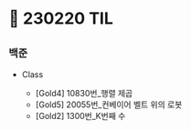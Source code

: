 # 🚩 230220 TIL

## **`백준`**

- Class

  - [Gold4] 10830번\_행렬 제곱
  - [Gold5] 20055번\_컨베이어 벨트 위의 로봇
  - [Gold2] 1300번\_K번째 수

